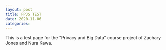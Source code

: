 ```yaml
---
layout: post
title: FPJS TEST
date: 2020-11-06
categories:
---
```

<head>

<script>
  function initFingerprintJS() {
    // Start loading FingerprintJS here
  }
</script>
<script
  async
  src="//cdn.jsdelivr.net/npm/@fingerprintjs/fingerprintjs@3/dist/fp.min.js"
  onload="initFingerprintJS()"
></script>

</head>

This is a test page for the "Privacy and Big Data" course project of Zachary Jones and Nura Kawa.


